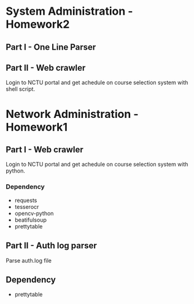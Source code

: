 # System Administration - Homework2

## Part I - One Line Parser

## Part II - Web crawler

Login to NCTU portal and get achedule on course selection system with shell script.

###

# Network Administration - Homework1 

## Part I - Web crawler 

Login to NCTU portal and get achedule on course selection system with python.

### Dependency 
- requests 
- tesserocr 
- opencv-python 
- beatifulsoup 
- prettytable 

## Part II - Auth log parser 

Parse auth.log file 

## Dependency
- prettytable
